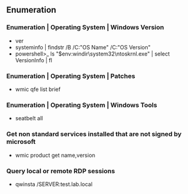 ## Enumeration
### Enumeration | Operating System | Windows Version
- ver
- systeminfo | findstr /B /C:"OS Name" /C:"OS Version"
- powershell>_ ls "$env:windir\system32\ntoskrnl.exe" | select VersionInfo | fl
### Enumeration | Operating System | Patches
- wmic qfe list brief
### Enumeration | Operating System | Windows Tools
- seatbelt all
### Get non standard services installed that are not signed by microsoft
- wmic product get name,version
### Query local or remote RDP sessions
- qwinsta /SERVER:test.lab.local

